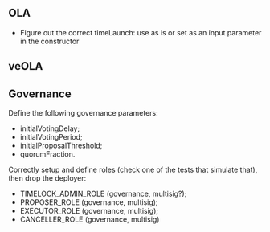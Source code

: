 ## OLA
- Figure out the correct timeLaunch: use as is or set as an input parameter in the constructor

## veOLA

## Governance
Define the following governance parameters:
- initialVotingDelay;
- initialVotingPeriod;
- initialProposalThreshold;
- quorumFraction.

Correctly setup and define roles (check one of the tests that simulate that), then drop the deployer:
- TIMELOCK_ADMIN_ROLE (governance, multisig?);
- PROPOSER_ROLE (governance, multisig);
- EXECUTOR_ROLE (governance, multisig);
- CANCELLER_ROLE (governance, multisig)